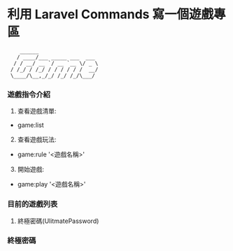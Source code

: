 # 利用 Laravel Commands 寫一個遊戲專區
```
    ______                   
   / ____/___ _____ ___  ___ 
  / / __/ __ `/ __ `__ \/ _ \
 / /_/ / /_/ / / / / / /  __/
 \____/\__,_/_/ /_/ /_/\___/ 
 ```
### 遊戲指令介紹
1. 查看遊戲清單:
- game:list
2. 查看遊戲玩法:
- game:rule '<遊戲名稱>'
3. 開始遊戲:
- game:play '<遊戲名稱>'

### 目前的遊戲列表

1. 終極密碼(UlitmatePassword)

### 終極密碼
